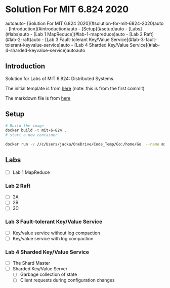 # Solution For MIT 6.824 2020

<!-- TOC -->autoauto- [Solution For MIT 6.824 2020](#solution-for-mit-6824-2020)auto    - [Introduction](#introduction)auto    - [Setup](#setup)auto    - [Labs](#labs)auto        - [Lab 1 MapReduce](#lab-1-mapreduce)auto        - [Lab 2 Raft](#lab-2-raft)auto        - [Lab 3 Fault-tolerant Key/Value Service](#lab-3-fault-tolerant-keyvalue-service)auto        - [Lab 4 Sharded Key/Value Service](#lab-4-sharded-keyvalue-service)autoauto<!-- /TOC -->

## Introduction

Solution for Labs of MIT 6.824: Distributed Systems.

The initial template is from [here](https://github.com/platoneko/6.824-golabs-2020/tree/be2e5603a1434ae23c44af4f34e1fdeee8ab3f42) (note: this is from the first commit)

The markdown file is from [here](https://github.com/kophy/6.824/blob/master/README.md)

## Setup

```bash
# Build the image
docker build -t mit-6-824 .
# start a new container

docker run -v //c/Users/jacka/OneDrive/Code_Temp/Go:/home/Go  --name mit-6-824 -dit mit-6-824 bash
```

## Labs

- [ ] Lab 1 MapReduce

### Lab 2 Raft

- [ ] 2A
- [ ] 2B
- [ ] 2C

### Lab 3 Fault-tolerant Key/Value Service

- [ ] Key/value service without log compaction
- [ ] Key/value service with log compaction

### Lab 4 Sharded Key/Value Service

- [ ] The Shard Master
- [ ] Sharded Key/Value Server
  - [ ] Garbage collection of state
  - [ ] Client requests during configuration changes